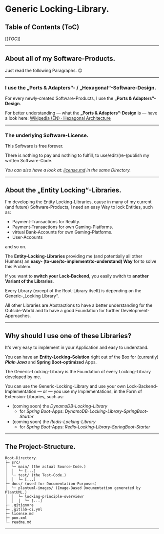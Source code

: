 # Generic Locking-Library.

## Table of Contents (ToC)

[[_TOC_]]

---

## About all of my Software-Products.
Just read the following Paragraphs. 😊

---

### I use the „Ports & Adapters“- / „Hexagonal“-Software-Design.
For every newly-created Software-Products, I use the **„Ports & Adapters“-Design**.

For better understanding — what the **„Ports & Adapters“-Design** is — have a look here: [Wikipedia (EN) · Hexagonal Architecture](https://en.wikipedia.org/wiki/Hexagonal_architecture_(software))

---

### The underlying Software-License.
This Software is free forever.

There is nothing to pay and nothing to fulfill, to use/edit/(re-)publish my written Software-Code.

*You can also have a look at: [license.md](license.md) in the same Directory.*

---

## About the „Entity Locking“-Libraries.
I'm developing the Entity Locking-Libraries, cause in many of my current (and future) Software-Products, I need an 
easy Way to lock Entities, such as:
* Payment-Transactions for Reality.
* Payment-Transactions for own Gaming-Platforms.
* virtual Bank-Accounts for own Gaming-Platforms.
* User-Accounts

and so on.

The **Entity-Locking-Libraries** providing me (and potentially all other Humans) an **easy-
(to-use/to-implement/to-understand) Way** for to solve this Problem.

If you want to **switch your Lock-Backend**, you easily switch to **another Variant of the Libraries**.

Every Library (except of the Root-Library itself) is depending on the Generic-„Locking Library“.

All other Libraries are Abstractions to have a better understanding for the Outside-World and to have a good 
Foundation for further Development-Approaches.

---

## Why should I use one of these Libraries?
It's very easy to implement in your Application and easy to understand.

You can have an **Entity-Locking-Solution** right out of the Box for (currently) **_Plain Java_** and
**Spring Boot-optimized** Apps.

The Generic-Locking-Library is the Foundation of every Locking-Library developed by me.

You can use the Generic-Locking-Library and use your own Lock-Backend-Implementation — or — you use my 
Implementations, in the Form of Extension-Libraries, such as:
* (coming soon) the *DynamoDB-Locking-Library*
  * for _Spring Boot_-Apps: *DynamoDB-Locking-Library-SpringBoot-Starter*
* (coming soon) the *Redis-Locking-Library*
    * for _Spring Boot_-Apps: *Redis-Locking-Library-SpringBoot-Starter*

---

## The Project-Structure.

```
Root-Directory.
├─ src/
│  └─ main/ (the actual Source-Code.)
│  │  └─ [...]
│  └─ test/ (the Test-Code.)
│  │  └─ [...]
├─ docs/ (used for Documentation-Purposes)
│  └─ plantuml-images/ (Image-Based Documentation generated by PlantUML.)
│  │  └─ locking-principle-overview/
│  │  │  └─ [...]
├─ .gitignore
├─ .gitlab-ci.yml
├─ license.md
├─ pom.xml
└─ readme.md
```

---